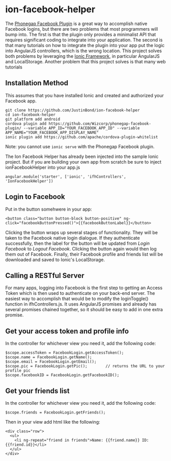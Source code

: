 # ion-facebook-helper

The [Phonegap Facebook Plugin](https://github.com/Wizcorp/phonegap-facebook-plugin) is a great way to accomplish native Facebook logins, but there are two problems that most programmers will bump into. The first is that the plugin only provides a minimalist API that requires significant coding to integrate into your application. The second is that many tutorials on how to integrate the plugin into your app put the logic into AngularJS controllers, which is the wrong location. This project solves both problems by leveraging the [Ionic Framework](http://ionicframework.com), in particular AngularJS and LocalStorage. Another problem that this project solves is that many web tutorials 

## Installation Method

This assumes that you have installed Ionic and created and authorized your Facebook app.

```
git clone https://github.com/JustinBond/ion-facebook-helper
cd ion-facebook-helper
git platform add android
cordova plugin add https://github.com/Wizcorp/phonegap-facebook-plugin/ --variable APP_ID="YOUR_FACEBOOK_APP_ID" --variable APP_NAME="YOUR_FACEBOOK_APP_DISPLAY_NAME"
ionic plugin add https://github.com/apache/cordova-plugin-whitelist
```
Note: you cannot use `ionic serve` with the Phonegap Facebook plugin.

The Ion Facebook Helper has already been injected into the sample Ionic project.
But if you are building your own app from scratch be sure to inject 
ionFacebookHelper into your app.js 
```
angular.module('starter', ['ionic', 'ifhControllers', 'IonFacebookHelper'])
```

## Login to Facebook

Put in the button somehwere in your app:

```
<button class="button button-block button-positive" ng-click="facebookButtonPressed()">{{facebookButtonLabel}}</button>
```

Clicking the button wraps up several stages of functionality. They will be 
taken to the Facebook native login dialogue. If they authenticate successfully, 
then the label for the button will be updated from *Login Facebook* to *Logout 
Facebook*. Clicking the button again would then log them out of Facebook. 
Finally, their Facebook profile and friends list will be downloaded and saved
to Ionic's LocalStorage.

## Calling a RESTful Server

For many apps, logging into Facebook is the first step to getting an Access 
Token which is then used to authenticate on your back-end server. The easiest 
way to accomplish that would be to modify the loginToggle() function in 
ifhControllers.js. It uses AngularJS promises and already has several promises 
chained together, so it should be easy to add in one extra promise.

## Get your access token and profile info

In the controller for whichever view you need it, add the following code:
```
$scope.accessToken = FacebookLogin.getAccessToken();
$scope.name = FacebookLogin.getName();
$scope.email = FacebookLogin.getEmail();
$scope.pic = FacebookLogin.getPic();		// returns the URL to your profile pic
$scope.facebookID = FacebookLogin.getFacebookID();
```

## Get your friends list

In the controller for whichever view you need it, add the following code:
```
$scope.friends = FacebookLogin.getFriends();
```

Then in your view add html like the following:
```
<div class="row">
  <ul>
    <li ng-repeat="friend in friends">Name: {{friend.name}} ID: {{friend.id}}</li>
  </ul>
</div>
```






